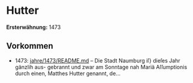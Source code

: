 # Hutter

**Ersterwähnung:** 1473

## Vorkommen
- 1473: [jahre/1473/README.md](../jahre/1473/README.md) – Die Stadt Naumburg iſ} dieſes Jahr gänzlih aus-
gebrannt und zwar am Sonntage nah Mariä Aſſumptionis
durch einen, Matthes Hutter genannt, de...
